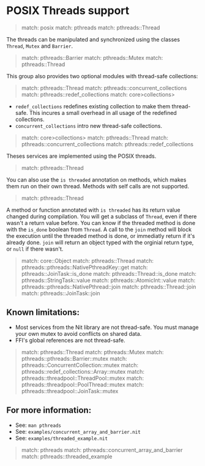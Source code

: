 # POSIX Threads support

> match: posix
> match: pthreads
> match: pthreads::Thread

The threads can be manipulated and synchronized using the classes `Thread`,
`Mutex` and `Barrier`.

> match: pthreads::Barrier
> match: pthreads::Mutex
> match: pthreads::Thread

This group also provides two optional modules with thread-safe collections:

> match: pthreads::Thread
> match: pthreads::concurrent_collections
> match: pthreads::redef_collections
> match: core>collections>

* `redef_collections` redefines existing collection to make them thread-safe.
  This incures a small overhead in all usage of the redefined collections.
* `concurrent_collections` intro new thread-safe collections.

> match: core>collections>
> match: pthreads::Thread
> match: pthreads::concurrent_collections
> match: pthreads::redef_collections

Theses services are implemented using the POSIX threads.

> match: pthreads::Thread

You can also use the `is threaded` annotation on methods, which makes them run on their own thread.
Methods with self calls are not supported.

> match: pthreads::Thread

A method or function annotated with `is threaded` has its return value changed during compilation.
You will get a subclass of `Thread`, even if there wasn't a return value before. You can know if the threaded method is done with the `is_done` boolean from `Thread`.
A call to the `join` method will block the execution until the threaded method is done, or immediatly return if it's already done.
`join` will return an object typed with the orginial return type, or `null` if there wasn't.

> match: core::Object
> match: pthreads::Thread
> match: pthreads::pthreads::NativePthreadKey::get
> match: pthreads::JoinTask::is_done
> match: pthreads::Thread::is_done
> match: pthreads::StringTask::value
> match: pthreads::AtomicInt::value
> match: pthreads::pthreads::NativePthread::join
> match: pthreads::Thread::join
> match: pthreads::JoinTask::join

## Known limitations:

* Most services from the Nit library are not thread-safe. You must manage
  your own mutex to avoid conflicts on shared data.
* FFI's global references are not thread-safe.

> match: pthreads::Thread
> match: pthreads::Mutex
> match: pthreads::pthreads::Barrier::mutex
> match: pthreads::ConcurrentCollection::mutex
> match: pthreads::redef_collections::Array::mutex
> match: pthreads::threadpool::ThreadPool::mutex
> match: pthreads::threadpool::PoolThread::mutex
> match: pthreads::threadpool::JoinTask::mutex

## For more information:

* See: `man pthreads`
* See: `examples/concurrent_array_and_barrier.nit`
* See: `examples/threaded_example.nit`

> match: pthreads
> match: pthreads::concurrent_array_and_barrier
> match: pthreads::threaded_example